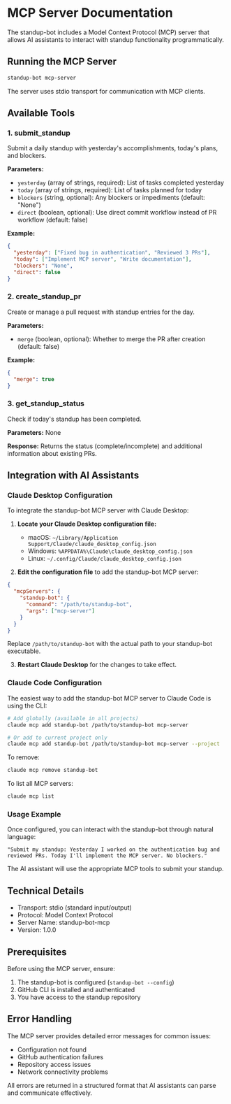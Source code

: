 # MCP Server Documentation

The standup-bot includes a Model Context Protocol (MCP) server that allows AI assistants to interact with standup functionality programmatically.

## Running the MCP Server

```bash
standup-bot mcp-server
```

The server uses stdio transport for communication with MCP clients.

## Available Tools

### 1. submit_standup

Submit a daily standup with yesterday's accomplishments, today's plans, and blockers.

**Parameters:**
- `yesterday` (array of strings, required): List of tasks completed yesterday
- `today` (array of strings, required): List of tasks planned for today
- `blockers` (string, optional): Any blockers or impediments (default: "None")
- `direct` (boolean, optional): Use direct commit workflow instead of PR workflow (default: false)

**Example:**
```json
{
  "yesterday": ["Fixed bug in authentication", "Reviewed 3 PRs"],
  "today": ["Implement MCP server", "Write documentation"],
  "blockers": "None",
  "direct": false
}
```

### 2. create_standup_pr

Create or manage a pull request with standup entries for the day.

**Parameters:**
- `merge` (boolean, optional): Whether to merge the PR after creation (default: false)

**Example:**
```json
{
  "merge": true
}
```

### 3. get_standup_status

Check if today's standup has been completed.

**Parameters:** None

**Response:** Returns the status (complete/incomplete) and additional information about existing PRs.

## Integration with AI Assistants

### Claude Desktop Configuration

To integrate the standup-bot MCP server with Claude Desktop:

1. **Locate your Claude Desktop configuration file:**
   - macOS: `~/Library/Application Support/Claude/claude_desktop_config.json`
   - Windows: `%APPDATA%\Claude\claude_desktop_config.json`
   - Linux: `~/.config/Claude/claude_desktop_config.json`

2. **Edit the configuration file** to add the standup-bot MCP server:

```json
{
  "mcpServers": {
    "standup-bot": {
      "command": "/path/to/standup-bot",
      "args": ["mcp-server"]
    }
  }
}
```

Replace `/path/to/standup-bot` with the actual path to your standup-bot executable.

3. **Restart Claude Desktop** for the changes to take effect.

### Claude Code Configuration

The easiest way to add the standup-bot MCP server to Claude Code is using the CLI:

```bash
# Add globally (available in all projects)
claude mcp add standup-bot /path/to/standup-bot mcp-server

# Or add to current project only
claude mcp add standup-bot /path/to/standup-bot mcp-server --project
```

To remove:
```bash
claude mcp remove standup-bot
```

To list all MCP servers:
```bash
claude mcp list
```

### Usage Example

Once configured, you can interact with the standup-bot through natural language:

```
"Submit my standup: Yesterday I worked on the authentication bug and reviewed PRs. Today I'll implement the MCP server. No blockers."
```

The AI assistant will use the appropriate MCP tools to submit your standup.

## Technical Details

- Transport: stdio (standard input/output)
- Protocol: Model Context Protocol
- Server Name: standup-bot-mcp
- Version: 1.0.0

## Prerequisites

Before using the MCP server, ensure:
1. The standup-bot is configured (`standup-bot --config`)
2. GitHub CLI is installed and authenticated
3. You have access to the standup repository

## Error Handling

The MCP server provides detailed error messages for common issues:
- Configuration not found
- GitHub authentication failures
- Repository access issues
- Network connectivity problems

All errors are returned in a structured format that AI assistants can parse and communicate effectively.